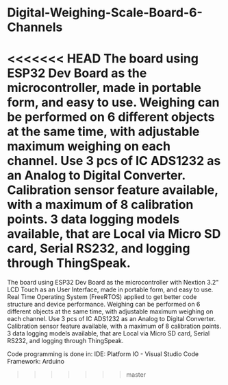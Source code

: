 # Digital-Weighing-Scale-Board-6-Channels
<<<<<<< HEAD
The board using ESP32 Dev Board as the microcontroller, made in portable form, and easy to use. Weighing can be performed on 6 different objects at the same time, with adjustable maximum weighing on each channel. Use 3 pcs of IC ADS1232 as an Analog to Digital Converter. Calibration sensor feature available, with a maximum of 8 calibration points. 3 data logging models available, that are Local via Micro SD card, Serial RS232, and logging through ThingSpeak.
=======
The board using ESP32 Dev Board as the microcontroller with Nextion 3.2" LCD Touch as an User Interface, made in portable form, and easy to use. Real Time Operating System (FreeRTOS) applied to get better code structure and device performance. Weighing can be performed on 6 different objects at the same time, with adjustable maximum weighing on each channel. Use 3 pcs of IC ADS1232 as an Analog to Digital Converter. Calibration sensor feature available, with a maximum of 8 calibration points. 3 data logging models available, that are Local via Micro SD card, Serial RS232, and logging through ThingSpeak.

Code programming is done in:
IDE: Platform IO - Visual Studio Code
Framework: Arduino
>>>>>>> master

